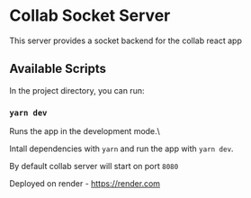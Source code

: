 # Collab Socket Server

This server provides a socket backend for the collab react app 

## Available Scripts

In the project directory, you can run:

### `yarn dev`

Runs the app in the development mode.\

Intall dependencies with `yarn` and run the app with `yarn dev`.

By default collab server will start on port `8080`

Deployed on render - https://render.com